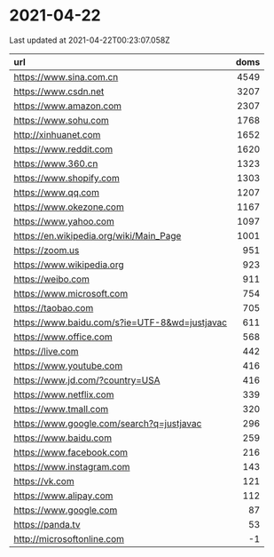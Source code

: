 # 2021-04-22

<!-- BEGIN -->
Last updated at 2021-04-22T00:23:07.058Z

url | doms
:- | -:
https://www.sina.com.cn | 4549
https://www.csdn.net | 3207
https://www.amazon.com | 2307
https://www.sohu.com | 1768
http://xinhuanet.com | 1652
https://www.reddit.com | 1620
https://www.360.cn | 1323
https://www.shopify.com | 1303
https://www.qq.com | 1207
https://www.okezone.com | 1167
https://www.yahoo.com | 1097
https://en.wikipedia.org/wiki/Main_Page | 1001
https://zoom.us | 951
https://www.wikipedia.org | 923
https://weibo.com | 911
https://www.microsoft.com | 754
https://taobao.com | 705
https://www.baidu.com/s?ie=UTF-8&wd=justjavac | 611
https://www.office.com | 568
https://live.com | 442
https://www.youtube.com | 416
https://www.jd.com/?country=USA | 416
https://www.netflix.com | 339
https://www.tmall.com | 320
https://www.google.com/search?q=justjavac | 296
https://www.baidu.com | 259
https://www.facebook.com | 216
https://www.instagram.com | 143
https://vk.com | 121
https://www.alipay.com | 112
https://www.google.com | 87
https://panda.tv | 53
http://microsoftonline.com | -1
<!-- END -->
